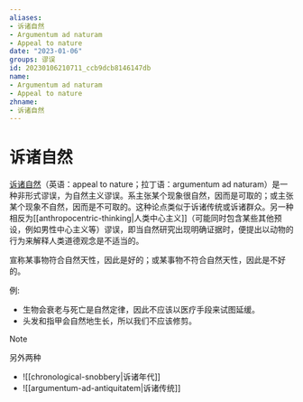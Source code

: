 ```yaml
---
aliases:
- 诉诸自然
- Argumentum ad naturam
- Appeal to nature
date: "2023-01-06"
groups: 谬误
id: 20230106210711_ccb9dcb8146147db
name:
- Argumentum ad naturam
- Appeal to nature
zhname:
- 诉诸自然
---
```


# 诉诸自然

[诉诸自然](https://zh.wikipedia.org/wiki/%E8%A8%B4%E8%AB%B8%E8%87%AA%E7%84%B6)（英语：appeal to nature；拉丁语：argumentum ad naturam）是一种非形式谬误，为自然主义谬误。系主张某个现象很自然，因而是可取的；或主张某个现象不自然，因而是不可取的。这种论点类似于诉诸传统或诉诸群众。另一种相反为[[anthropocentric-thinking|人类中心主义]]（可能同时包含某些其他预设，例如男性中心主义等）谬误，即当自然研究出现明确证据时，便提出以动物的行为来解释人类道德观念是不适当的。

宣称某事物符合自然天性，因此是好的；或某事物不符合自然天性，因此是不好的。

例:
- 生物会衰老与死亡是自然定律，因此不应该以医疗手段来试图延缓。
- 头发和指甲会自然地生长，所以我们不应该修剪。

> [!NOTE]
> 另外两种
> - ![[chronological-snobbery|诉诸年代]]
> - ![[argumentum-ad-antiquitatem|诉诸传统]]

